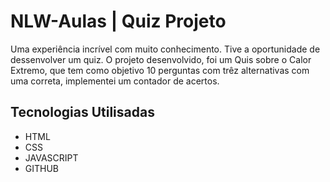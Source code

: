 # NLW-Aulas | Quiz Projeto
Uma experiência incrível com muito conhecimento. 
Tive a oportunidade de dessenvolver um quiz. O projeto desenvolvido, foi um Quis sobre o Calor Extremo, que tem como objetivo 10 perguntas com trêz alternativas com uma correta, implementei um contador de acertos.

## Tecnologias Utilisadas 

- HTML
- CSS
- JAVASCRIPT
- GITHUB
